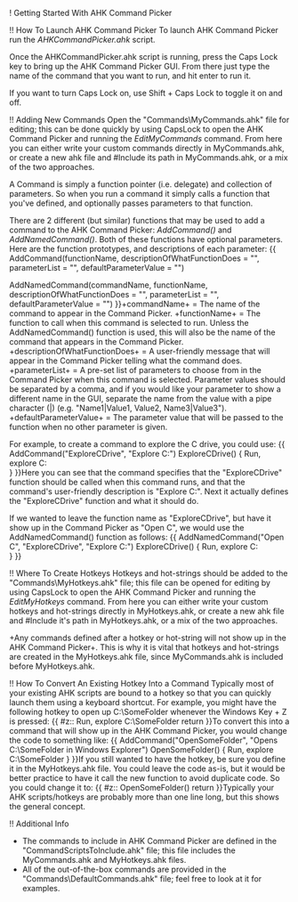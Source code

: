 ! Getting Started With AHK Command Picker

!! How To Launch AHK Command Picker
To launch AHK Command Picker run the _AHKCommandPicker.ahk_ script.

Once the AHKCommandPicker.ahk script is running, press the Caps Lock key to bring up the AHK Command Picker GUI.  From there just type the name of the command that you want to run, and hit enter to run it.

If you want to turn Caps Lock on, use Shift + Caps Lock to toggle it on and off.


!! Adding New Commands
Open the "Commands\MyCommands.ahk" file for editing; this can be done quickly by using CapsLock to open the AHK Command Picker and running the *EditMyCommands* command. From here you can either write your custom commands directly in MyCommands.ahk, or create a new ahk file and #Include its path in MyCommands.ahk, or a mix of the two approaches.

A Command is simply a function pointer (i.e. delegate) and collection of parameters.  So when you run a command it simply calls a function that you've defined, and optionally passes parameters to that function.

There are 2 different (but similar) functions that may be used to add a command to the AHK Command Picker: _AddCommand()_ and _AddNamedCommand()_.  Both of these functions have optional parameters.  Here are the function prototypes, and descriptions of each parameter:
{{
AddCommand(functionName, descriptionOfWhatFunctionDoes = "", parameterList = "", defaultParameterValue = "")

AddNamedCommand(commandName, functionName, descriptionOfWhatFunctionDoes = "", parameterList = "", defaultParameterValue = "")
}}+commandName+ = The name of the command to appear in the Command Picker.
+functionName+ = The function to call when this command is selected to run. Unless the AddNamedCommand() function is used, this will also be the name of the command that appears in the Command Picker.
+descriptionOfWhatFunctionDoes+ = A user-friendly message that will appear in the Command Picker telling what the command does.
+parameterList+ = A pre-set list of parameters to choose from in the Command Picker when this command is selected.  Parameter values should be separated by a comma, and if you would like your parameter to show a different name in the GUI, separate the name from the value with a pipe character (|) (e.g. "Name1|Value1, Value2, Name3|Value3").
+defaultParameterValue+ = The parameter value that will be passed to the function when no other parameter is given.

For example, to create a command to explore the C drive, you could use:
{{
AddCommand("ExploreCDrive", "Explore C:\")
ExploreCDrive()
{
    Run, explore C:\
}
}}Here you can see that the command specifies that the "ExploreCDrive" function should be called when this command runs, and that the command's user-friendly description is "Explore C:\".  Next it actually defines the "ExploreCDrive" function and what it should do.

If we wanted to leave the function name as "ExploreCDrive", but have it show up in the Command Picker as "Open C", we would use the AddNamedCommand() function as follows:
{{
AddNamedCommand("Open C", "ExploreCDrive", "Explore C:\")
ExploreCDrive()
{
    Run, explore C:\
}
}}


!! Where To Create Hotkeys
Hotkeys and hot-strings should be added to the "Commands\MyHotkeys.ahk" file; this file can be opened for editing by using CapsLock to open the AHK Command Picker and running the *EditMyHotkeys* command. From here you can either write your custom hotkeys and hot-strings directly in MyHotkeys.ahk, or create a new ahk file and #Include it's path in MyHotkeys.ahk, or a mix of the two approaches.

+Any commands defined after a hotkey or hot-string will not show up in the AHK Command Picker+. This is why it is vital that hotkeys and hot-strings are created in the MyHotkeys.ahk file, since MyCommands.ahk is included before MyHotkeys.ahk.


!! How To Convert An Existing Hotkey Into a Command
Typically most of your existing AHK scripts are bound to a hotkey so that you can quickly launch them using a keyboard shortcut.  For example, you might have the following hotkey to open up C:\SomeFolder whenever the Windows Key + Z is pressed:
{{
#z::
	Run, explore C:\SomeFolder
return
}}To convert this into a command that will show up in the AHK Command Picker, you would change the code to something like:
{{
AddCommand("OpenSomeFolder", "Opens C:\SomeFolder in Windows Explorer")
OpenSomeFolder()
{
	Run, explore C:\SomeFolder
}
}}If you still wanted to have the hotkey, be sure you define it in the MyHotkeys.ahk file.  You could leave the code as-is, but it would be better practice to have it call the new function to avoid duplicate code.  So you could change it to:
{{
#z::
	OpenSomeFolder()
return
}}Typically your AHK scripts/hotkeys are probably more than one line long, but this shows the general concept.


!! Additional Info
* The commands to include in AHK Command Picker are defined in the "CommandScriptsToInclude.ahk" file; this file includes the MyCommands.ahk and MyHotkeys.ahk files.
* All of the out-of-the-box commands are provided in the "Commands\DefaultCommands.ahk" file; feel free to look at it for examples.


